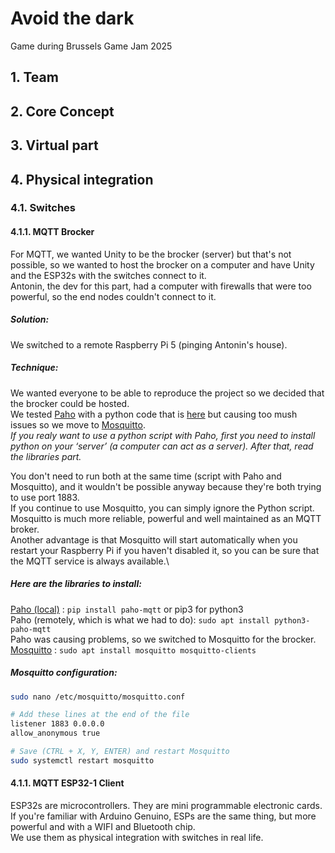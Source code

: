 # Avoid the dark
Game during Brussels Game Jam 2025

## 1. Team

## 2. Core Concept

## 3. Virtual part

## 4. Physical integration
### 4.1. Switches
#### 4.1.1. MQTT Brocker
For MQTT, we wanted Unity to be the brocker (server) but that's not possible, so we wanted to host the brocker on a computer and have Unity and the ESP32s with the switches connect to it.\
Antonin, the dev for this part, had a computer with firewalls that were too powerful, so the end nodes couldn't connect to it. 

##### Solution:
We switched to a remote Raspberry Pi 5 (pinging Antonin's house).

##### Technique:
We wanted everyone to be able to reproduce the project so we decided that the brocker could be hosted.\
We tested [Paho](https://pypi.org/project/paho-mqtt/) with a python code that is [here](https://github.com/AntoDB/avoid_the_dark/tree/main/PhysicalIntegration/MQTT%20brocker/paho-mqtt-broker.py) but causing too mush issues so we move to [Mosquitto](https://mosquitto.org/).\
_If you realy want to use a python script with Paho, first you need to install python on your ‘server’ (a computer can act as a server). After that, read the libraries part._

You don't need to run both at the same time (script with Paho and Mosquitto), and it wouldn't be possible anyway because they're both trying to use port 1883.\
If you continue to use Mosquitto, you can simply ignore the Python script. Mosquitto is much more reliable, powerful and well maintained as an MQTT broker.\
Another advantage is that Mosquitto will start automatically when you restart your Raspberry Pi if you haven't disabled it, so you can be sure that the MQTT service is always available.\

##### Here are the libraries to install:
[Paho (local)](https://pypi.org/project/paho-mqtt/) : `pip install paho-mqtt` or pip3 for python3\
Paho (remotely, which is what we had to do): `sudo apt install python3-paho-mqtt`\
Paho was causing problems, so we switched to Mosquitto for the brocker.
[Mosquitto](https://mosquitto.org/) : `sudo apt install mosquitto mosquitto-clients`

##### Mosquitto configuration:
```bash
sudo nano /etc/mosquitto/mosquitto.conf

# Add these lines at the end of the file
listener 1883 0.0.0.0
allow_anonymous true

# Save (CTRL + X, Y, ENTER) and restart Mosquitto
sudo systemctl restart mosquitto
```

#### 4.1.1. MQTT ESP32-1 Client
ESP32s are microcontrollers. They are mini programmable electronic cards. If you're familiar with Arduino Genuino, ESPs are the same thing, but more powerful and with a WIFI and Bluetooth chip.\
We use them as physical integration with switches in real life.

